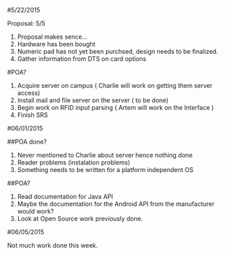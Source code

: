 #5/22/2015

Proposal:
5/5

1. Proposal makes sence...
2. Hardware has been bought
3. Numeric pad has not yet been purchsed, design needs to be finalized.
4. Gather information from DTS on card options

#POA?

1. Acquire server on campus ( Charlie will work on getting them server access)
2. Install mail and file server on the server ( to be done)
3. Begin work on RFID input parsing ( Artem will work on the Interface )
4. Finish SRS

#06/01/2015

##POA done?

1. Never mentioned to Charlie about server hence nothing done
2. Reader problems (instalation problems)
3. Something needs to be written for a platform independent OS


##POA?

1. Read documentation for Java API
2. Maybe the documentation for the Android API from the manufacturer would work?
3. Look at Open Source work previously done.

#06/05/2015

Not much work done this week.

